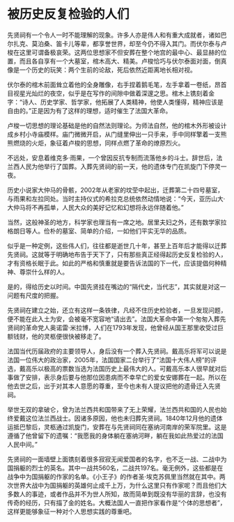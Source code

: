 # 被历史反复检验的人们

先贤祠有一个令人一时不能理解的现象。许多人亦是伟人和有重大成就者，诸如巴尔扎克、莫泊桑、笛卡儿等辈，都享誉世界，却至今仍不得入其门。而伏尔泰与卢梭在这里可谓备极哀荣。这两位思想家不但安葬在整个地宫的最中心、最显赫的位置，而且各自享有一个大墓室，棺木高大、精美。卢梭恰巧与伏尔泰面对面，倒真像是一个历史的玩笑：两个生前的论敌，死后依然近距离地长相对视。 

伏尔泰的棺木前面耸立着他的全身雕像，右手捏着鹅毛笔，左手拿着一卷纸，昂首目视星光灿烂的夜空，似乎是在写作的间隙中做着深邃之思。棺木上镌刻着金字：“诗人、历史学家、哲学家，他拓展了人类精神，他使人类懂得，精神应该是自由的。”正是因为有了这样的理想，适时催生了法国大革命。 

卢梭一切思想的理论基础是他的自然法则理论。为师法自然，他的棺木外形被设计成乡村小寺庙模样。庙门微微开启，从门缝里伸出一只手来，手中同样擎着一支熊熊燃烧的火炬，象征着卢梭的思想，同样点燃了革命的燎原烈火。 

不远处，安息着维克多·雨果，一个曾因反抗专制而流落他乡的斗士。辞世后，法兰西人民为他举行了国葬。入葬先贤祠的前一天，他的遗体专门在凯旋门下停灵一夜。 

历史小说家大仲马的骨骸，2002年从老家的坟茔中起出，迁葬第二十四号墓室，与雨果和左拉同处。当时主持仪式的希拉克总统依然动情地说：“今天，亚历山大·大仲马将不再孤单，人民大众的美好记忆和幻想将永远伴随着他。” 

当然，这般神圣的地方，科学家也理当有一席之地。居里夫妇之外，还有数学家拉格朗日等人。俭朴的墓室、简单的介绍，一如他们平实无华的品质。 

似乎是一种定例，这些伟人们，往往都是逝世几十年，甚至上百年后才能得以迁葬先贤祠。这就等于明确地布告于天下了，只有那些真正经得起历史反复检验的人，才有资格长眠于此。如此的严格和慎重就是要告诉法国的下一代，应该提倡何种精神、尊崇什么样的人。 

是的，得给历史以时间。中国先贤挂在嘴边的“隔代史，当代志”，其实就是对这一问题有尺度的把握。 

先贤祠在建立之始，还立有这样一条铁律，凡经不住历史检验者，一旦发现问题，便不能在此入土为安，会被毫不宽容地“请出去”。法国大革命中第一个匆匆入葬先贤祠的革命党人奥诺雷·米拉博，人们在1793年发现，他曾经从国王那里收受过巨额钱财，他的灵柩便很快被移走了。 

法国当代历届政府的主要领导人，身后没有一个葬入先贤祠。戴高乐将军可以说是法国一位伟大的政治家，2005年，法国国家二台举行了“法国十大伟人榜”的评选，戴高乐以极高的票数当选为法国历史上最伟大的人。可戴高乐本人很早就对后事做了安排，表示身后要与他那位因患病而不幸早亡的爱女安娜葬在一起。所以在他去世之后，出于对其本人意愿的尊重，至今也未有人提议把他的遗骨迁入先贤祠。 

举世无双的拿破仑，曾为法兰西共和国带来了无上荣耀，法兰西共和国的人民也始终爱戴这位法兰西战士。因诸多原因，他也未归葬先贤祠。1840年12月他的遗体运抵巴黎后，灵柩通过凯旋门，安葬在与先贤祠同在塞纳河南岸的荣军院里。这是遵循了他曾留下的遗嘱：“我愿我的身体躺在塞纳河畔，躺在我如此热爱过的法国人民中间。” 

先贤祠的一面墙壁上面镌刻着很多寂寂无闻爱国者的名字，也不乏一战、二战中为国捐躯的烈士的英名。其中一战共560名，二战共197名。毫无例外，这些都是在战争中为国捐躯的作家的名单。《小王子》的作者圣·埃克苏佩里当然就在其中。两次世界大战中为国捐躯的英雄何止成千上万，为什么这里只有作家呢？而且他们大多数人的事迹，或者作品并不为世人所知，故而简单到既没有华丽的言辞，也没有传奇的经历，只有描了金的姓名。大概法国人一直把作家看作是“个体的思想者”，这样更能够象征一种对个人思想实践的尊重吧。